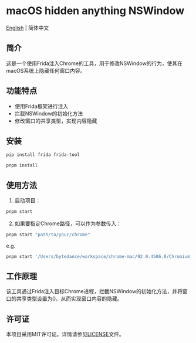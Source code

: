 # macOS hidden anything NSWindow

[English](./README.md) | 简体中文

## 简介

这是一个使用Frida注入Chrome的工具，用于修改NSWindow的行为，使其在macOS系统上隐藏任何窗口内容。

## 功能特点

- 使用Frida框架进行注入
- 拦截NSWindow的初始化方法
- 修改窗口的共享类型，实现内容隐藏

## 安装

```bash
pip install frida frida-tool

pnpm install
```

## 使用方法

1. 启动项目：

```bash
pnpm start
```

2. 如果要指定Chrome路径，可以作为参数传入：

```bash
pnpm start "path/to/your/chrome"
```

e.g.

```bash
pnpm start '/Users/bytedance/workspace/chrome-mac/92.0.4506.0/Chromium.app/Contents/MacOS/Chromium'
```

## 工作原理

该工具通过Frida注入目标Chrome进程，拦截NSWindow的初始化方法，并将窗口的共享类型设置为0，从而实现窗口内容的隐藏。

## 许可证

本项目采用MIT许可证。详情请参见[LICENSE](./LICENSE)文件。